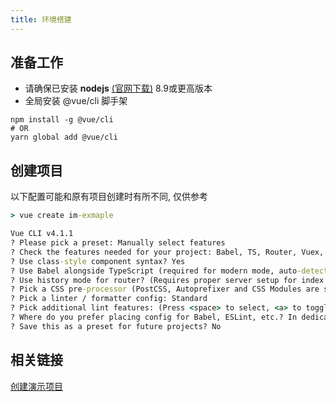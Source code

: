 ```yaml
---
title: 环境搭建
---
```

## 准备工作 
 - 请确保已安装 **nodejs** [(官网下载)](https://nodejs.org/) 8.9或更高版本  
 - 全局安装 @vue/cli 脚手架  
```
npm install -g @vue/cli
# OR
yarn global add @vue/cli
```

## 创建项目
以下配置可能和原有项目创建时有所不同, 仅供参考
``` cmd
> vue create im-exmaple

Vue CLI v4.1.1
? Please pick a preset: Manually select features
? Check the features needed for your project: Babel, TS, Router, Vuex, CSS Pre-processors, Linter
? Use class-style component syntax? Yes
? Use Babel alongside TypeScript (required for modern mode, auto-detected polyfills, transpiling JSX)? Yes
? Use history mode for router? (Requires proper server setup for index fallback in production) Yes
? Pick a CSS pre-processor (PostCSS, Autoprefixer and CSS Modules are supported by default): Sass/SCSS (with dart-sass)
? Pick a linter / formatter config: Standard
? Pick additional lint features: (Press <space> to select, <a> to toggle all, <i> to invert selection)Lint on save
? Where do you prefer placing config for Babel, ESLint, etc.? In dedicated config files
? Save this as a preset for future projects? No
```

## 相关链接
[创建演示项目](https://github.com/kscript/im-example/tree/83cb6fd65bb4a25e43828f24e857a220151550a9)